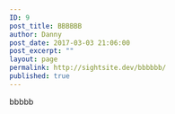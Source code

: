 ```yaml
---
ID: 9
post_title: BBBBBB
author: Danny
post_date: 2017-03-03 21:06:00
post_excerpt: ""
layout: page
permalink: http://sightsite.dev/bbbbbb/
published: true
---
```

bbbbb
